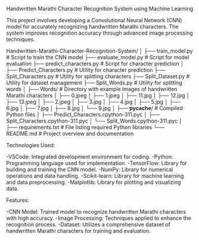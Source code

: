 Handwritten Marathi Character Recognition System using Machine Learning

This project involves developing a Convolutional Neural Network (CNN) model for accurately recognizing handwritten Marathi characters. The system improves recognition accuracy through advanced image processing techniques.

Handwritten-Marathi-Character-Recognition-System/
│
├── train_model.py              # Script to train the CNN model
├── evaluate_model.py           # Script for model evaluation
├── predict_characters.py       # Script for character prediction
│
├── Predict_Characters.py       # Utility for character prediction
├── Split_Characters.py         # Utility for splitting characters
├── Split_Dataset.py            # Utility for dataset management
├── Split_Words.py              # Utility for splitting words
│
├── Words/                      # Directory with example images of handwritten Marathi characters
│   ├── 0.jpeg
│   ├── 1.jpeg
│   ├── 11.jpg
│   ├── 12.jpg
│   ├── 13.jpeg
│   ├── 2.jpeg
│   ├── 3.jpg
│   ├── 4.jpg
│   ├── 5.jpg
│   ├── 6.jpg
│   ├── 7.jpg
│   ├── 8.jpg
│   └── 9.jpg
│
├── __pycache__/                # Compiled Python files
│   ├── Predict_Characters.cpython-311.pyc
│   ├── Split_Characters.cpython-311.pyc
│   └── Split_Words.cpython-311.pyc
│
├── requirements.txt            # File listing required Python libraries
└── README.md                   # Project overview and documentation

Technologies Used:

-VSCode: Integrated development environment for coding.
-Python: Programming language used for implementation.
-TensorFlow: Library for building and training the CNN model.
-NumPy: Library for numerical operations and data handling.
-Scikit-learn: Library for machine learning and data preprocessing.
-Matplotlib: Library for plotting and visualizing data.

Features:

-CNN Model: Trained model to recognize handwritten Marathi characters with high accuracy.
-Image Processing: Techniques applied to enhance the recognition process.
-Dataset: Utilizes a comprehensive dataset of handwritten Marathi characters for training and evaluation.
